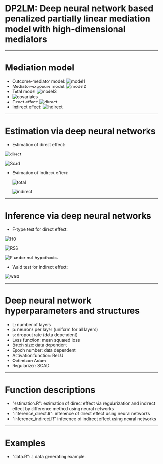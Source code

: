 # DP2LM: Deep neural network based penalized partially linear mediation model with high-dimensional mediators
------------------------------------------------

# Mediation model
- Outcome-mediator model:
![model1](https://latex.codecogs.com/svg.image?&space;y=\alpha_{\textit{m}}^\intercal&space;m&plus;\alpha_{\textit{e}}^\intercal&space;x&plus;f\left(z\right)&plus;\epsilon_1.)
- Mediator-exposure model:
![model2](https://latex.codecogs.com/svg.image?m=\gamma_{\textit{e}}^\intercal&space;x&plus;g\left(z\right)&plus;\epsilon_2.)
- Total model
![model3](https://latex.codecogs.com/svg.image?&space;y=\theta_{\textit{e}}^\intercal&space;x&plus;h(z)&plus;\epsilon_3.)
- ![covariates](https://latex.codecogs.com/svg.image?\text{Exposure}:x\in\mathbb{R}^q,\text{mediator}:m\in\mathbb{R}^p,\text{confounder}:z\in\mathbb{R}^r)
- Direct effect: ![dirrect](https://latex.codecogs.com/svg.image?\alpha_{\textit{e}})
- Indirect effect: ![indirect](https://latex.codecogs.com/svg.image?\beta_{\textit{e}}=\theta_{\textit{e}}-\alpha_{\textit{e}})
-------------------------------------------------------------

# Estimation via deep neural networks 
- Estimation of direct effect:

![direct](https://latex.codecogs.com/svg.image?\left(\hat{\alpha}_{\textit{m}},\hat{\alpha}_{\textit{e}},\hat{f}\right)={argmin}\frac{1}{n}\sum_{i=1}^n\left(y_i-\alpha_{\textit{m}}^\intercal&space;m_{i}-\alpha_{\textit{e}}^\intercal&space;x_{i}-f(z_i)\right)^2&plus;\sum_{j=1}^p&space;P_{\lambda}\left(\mid\alpha_{\textit{m}j}\mid\right),)

![Scad](https://latex.codecogs.com/svg.image?&space;P'_{\lambda}(t)=\lambda\left(\mathbb{I}\left(t\leq\lambda\right)&plus;\frac{\left(a\lambda-t\right)_&plus;}{\left(a-1\right)\lambda}\mathbb{I}\left(t>\lambda\right)\right),a=3.7.)

- Estimation of indirect effect:

  ![total](https://latex.codecogs.com/svg.image?\left(\hat{\theta}_{\textit{e}},\hat{h}\right)={argmin}\frac{1}{n}\sum_{i=1}^n\left(y_i-\theta_{\textit{e}}^\intercal&space;x_{i}-h(z_i)\right)^2,)

  ![indirect](https://latex.codecogs.com/svg.image?\hat{\beta}_{\textit{e}}=\hat{\theta}_{\textit{e}}-\hat{\alpha}_{\textit{e}}.)

-------------------------------------------------------------
# Inference via deep neural networks
- F-type test for direct effect:

![H0](https://latex.codecogs.com/svg.image?\left(\widetilde{\alpha}_{\textit{m}},\widetilde{f}\right)={argmin}\frac{1}{n}\sum_{i=1}^n\left(y_i-\alpha_{\textit{m}}^\intercal&space;m_{i}-f(z_i)\right)^2&plus;\sum_{j=1}^p&space;P_{\lambda}\left(\mid\alpha_{\textit{m}j}\mid\right),)

![RSS](https://latex.codecogs.com/svg.image?RSS_1=\sum_{i=1}^n\left(y_i-\hat{\alpha}_{\textit{m}}^\intercal&space;m_{i}-\hat{\alpha}_{\textit{e}}^\intercal&space;x_{i}-\hat{f}(z_i)\right)^2,RSS_0=\sum_{i=1}^n\left(y_i-\widetilde{\alpha}_{\textit{m}}^\intercal&space;m_{i}-\widetilde{f}(z_i)\right)^2,)

![F](https://latex.codecogs.com/svg.image?T_n^{\textit{DE}}=\frac{RSS_0-RSS_1}{RSS_1/(n-q)}\sim\chi^2_q) under null hypothesis.


- Wald test for indirect effect:

![wald](https://latex.codecogs.com/svg.image?T_n^{\textit{IE}}=n\hat{\beta}_{\textit{e}}^\intercal\hat{\Omega}^{-1}\hat{\beta}_{\textit{e}}\sim\chi^2_q,\enspace\hat{\Omega}\enspace\text{is&space;the&space;estimated&space;covariance&space;matrix}.)

-------------------------------------------------------------

# Deep neural network hyperparameters and structures
- L: number of layers 
- p: neurons per layer (uniform for all layers)
- s: dropout rate (data dependent)
- Loss function: mean squared loss
- Batch size: data dependent
- Epoch number: data dependent
- Activation function: ReLU
- Optimizer: Adam
- Regularizer: SCAD
-------------------------------------------------------------

# Function descriptions
- "estimation.R": estimation of direct effect via regularization and indirect effect by difference method using neural networks.
- "inference_direct.R": inference of direct effect using neural networks
- "inference_indirect.R" inference of indirect effect using neural networks
-------------------------------------------------------------

# Examples
- "data.R": a data generating example.
